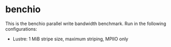 # benchio

This is the benchio parallel write bandwidth benchmark. Run in the following configurations:

* Lustre: 1 MiB stripe size, maximum striping, MPIIO only

